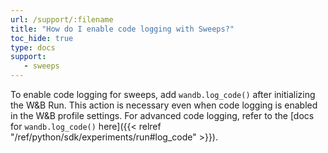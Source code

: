 ```yaml
---
url: /support/:filename
title: "How do I enable code logging with Sweeps?"
toc_hide: true
type: docs
support:
   - sweeps
---
```

To enable code logging for sweeps, add `wandb.log_code()` after initializing the W&B Run. This action is necessary even when code logging is enabled in the W&B profile settings. For advanced code logging, refer to the [docs for `wandb.log_code()` here]({{< relref "/ref/python/sdk/experiments/run#log_code" >}}).